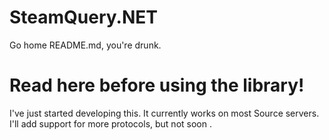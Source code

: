 # SteamQuery.NET
Go home README.md, you're drunk.

# Read here before using the library!
I've just started developing this. It currently works on most Source servers. I'll add support for more protocols, but not soon .
